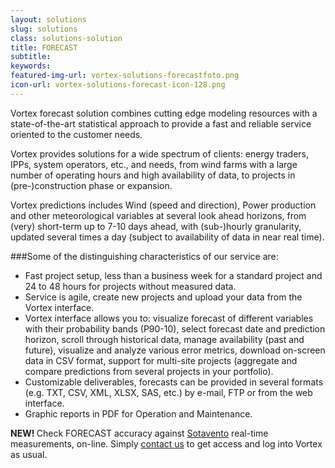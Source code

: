 ```yaml
---
layout: solutions
slug: solutions
class: solutions-solution
title: FORECAST
subtitle:
keywords: 
featured-img-url: vortex-solutions-forecastfoto.png
icon-url: vortex-solutions-forecast-icon-128.png
---
```


<p class="lead">Vortex forecast solution combines cutting edge modeling resources with a state-of-the-art statistical approach to provide a fast and reliable service oriented to the customer needs.</p>

Vortex provides solutions for a wide spectrum of clients: energy traders, IPPs, system operators, etc., and needs, from wind farms with a large number of operating hours and high availability of data, to projects in (pre-)construction phase or expansion.

Vortex predictions includes Wind (speed and direction), Power production and other meteorological variables at several look ahead horizons, from (very) short-term up to 7-10 days ahead, with (sub-)hourly granularity, updated several times a day (subject to availability of data in near real time).

###Some of the distinguishing characteristics of our service are:

- Fast project setup, less than a business week for a standard project and 24 to 48 hours for
projects without measured data.
- Service is agile, create new projects and upload your data from the Vortex interface.
- Vortex interface allows you to: visualize forecast of different variables with their probability bands (P90-10), select forecast date and prediction horizon, scroll through historical data, manage availability (past and future), visualize and analyze various error metrics, download on-screen data in CSV format, support for multi-site projects (aggregate and compare predictions from several projects in your portfolio).
- Customizable deliverables, forecasts can be provided in several formats (e.g. TXT, CSV, XML, XLSX, SAS, etc.) by e-mail, FTP or from the web interface.
- Graphic reports in PDF for Operation and Maintenance.

<div class="well well-sm ox_animate_when_almost_visible ox_bottom-to-top">
    <b> NEW! </b> Check FORECAST accuracy against <a href="http://www.sotaventogalicia.com/en" target="_blank">Sotavento</a> real-time measurements, on-line. Simply <a href="mailto:info@vortex.es">contact us</a> to get access and log into Vortex as usual.
</div>
